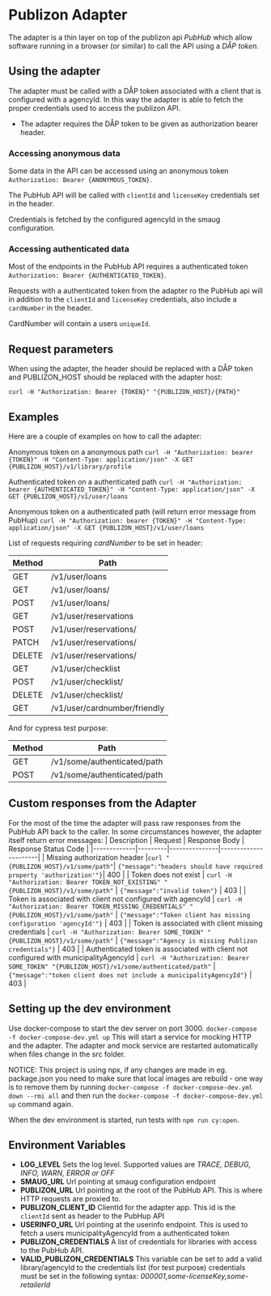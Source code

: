 # Publizon Adapter

The adapter is a thin layer on top of the publizon api _PubHub_ which allow software running in a browser (or similar) to call the API using a _DÅP token_.

## Using the adapter

The adapter must be called with a DÅP token associated with a client that is configured with a agencyId. In this way the adapter is able to fetch the proper credentials used to access the publizon API.

- The adapter requires the DÅP token to be given as authorization bearer header.

### Accessing anonymous data

Some data in the API can be accessed using an anonymous token `Authorization: Bearer {ANONYMOUS_TOKEN}`.

The PubHub API will be called with `clientId` and `licenseKey` credentials set in the header. 

Credentials is fetched by the configured agencyId in the smaug configuration.

### Accessing authenticated data

Most of the endpoints in  the PubHub API requires a authenticated token `Authorization: Bearer {AUTHENTICATED_TOKEN}`.

Requests with a authenticated token from the adapter ro the PubHub api will in addition to the `clientId` and `licenseKey` credentials, also include a `cardNumber` in the header. 

CardNumber will contain a users `uniqueId`.

## Request parameters

When using the adapter, the header should be replaced with a DÅP token and PUBLIZON_HOST should be replaced with the adapter host:

`curl -H "Authorization: Bearer {TOKEN}" "{PUBLIZON_HOST}/{PATH}"`

## Examples

Here are a couple of examples on how to call the adapter:

Anonymous token on a anonymous path
`curl -H "Authorization: bearer {TOKEN}" -H "Content-Type: application/json" -X GET {PUBLIZON_HOST}/v1/library/profile`

Authenticated token on a authenticated path
`curl -H "Authorization: bearer {AUTHENTICATED_TOKEN}" -H "Content-Type: application/json" -X GET {PUBLIZON_HOST}/v1/user/loans`

Anonymous token on a authenticated path (will return error message from PubHup)
`curl -H "Authorization: bearer {TOKEN}" -H "Content-Type: application/json" -X GET {PUBLIZON_HOST}/v1/user/loans`

List of requests requiring _cardNumber_ to be set in header:

| Method | Path                         |
| ------ | -----------------------------|
| GET    | /v1/user/loans               | 
| GET    | /v1/user/loans/              |
| POST   | /v1/user/loans/              |
| GET    | /v1/user/reservations        |
| POST   | /v1/user/reservations/       |
| PATCH  | /v1/user/reservations/       |
| DELETE | /v1/user/reservations/       |
| GET    | /v1/user/checklist           |
| POST   | /v1/user/checklist/          |
| DELETE | /v1/user/checklist/          |
| GET    | /v1/user/cardnumber/friendly |

And for cypress test purpose:

| Method | Path                         |
| ------ | -----------------------------|
| GET    | /v1/some/authenticated/path  | 
| POST   | /v1/some/authenticated/path  |

## Custom responses from the Adapter

For the most of the time the adapter will pass raw responses from the PubHub API back to the caller. In some circumstances however, the adapter itself return error messages:
| Description | Request | Response Body | Response Status Code |
|-------------|---------|---------------|----------------------|
| Missing authorization header |`curl "{PUBLIZON_HOST}/v1/some/path"`| `{"message":"headers should have required property 'authorization'"}`| 400 |
| Token does not exist | `curl -H "Authorization: Bearer TOKEN_NOT_EXISTING" "{PUBLIZON_HOST}/v1/some/path"` | `{"message":"invalid token"}` | 403 |
| Token is associated with client not configured with agencyId | `curl -H "Authorization: Bearer TOKEN_MISSING_CREDENTIALS" "{PUBLIZON_HOST}/v1/some/path"` | `{"message":"Token client has missing configuration 'agencyId'"}` | 403 |
| Token is associated with client missing credentials | `curl -H "Authorization: Bearer SOME_TOKEN" "{PUBLIZON_HOST}/v1/some/path"` | `{"message":"Agency is missing Publizon credentials"}` | 403 |
| Authenticated token is associated with client not configured with municipalityAgencyId | `curl -H "Authorization: Bearer SOME_TOKEN" "{PUBLIZON_HOST}/v1/some/authenticated/path"` | `{"message":"token client does not include a municipalityAgencyId"}` | 403 |

## Setting up the dev environment

Use docker-compose to start the dev server on port 3000.
`docker-compose -f docker-compose-dev.yml up`
This will start a service for mocking HTTP and the adapter. The adapter and mock service are restarted automatically when files change in the src folder.

NOTICE:
This project is using npx, if any changes are made in eg. package.json you need to make sure that local images are rebuild - one way is to remove them by running
`docker-compose -f docker-compose-dev.yml down --rmi all` and then run the `docker-compose -f docker-compose-dev.yml up` command again.

When the dev environment is started, run tests with `npm run cy:open`.

## Environment Variables

- **LOG_LEVEL**
  Sets the log level. Supported values are _TRACE, DEBUG, INFO, WARN, ERROR or OFF_
- **SMAUG_URL**
  Url pointing at smaug configuration endpoint
- **PUBLIZON_URL**
  Url pointing at the root of the PubHub API. This is where HTTP requests are proxied to.
- **PUBLIZON_CLIENT_ID**
  ClientId for the adapter app. This id is the `clientId` sent as header to the PubHup API
- **USERINFO_URL**
  Url pointing at the userinfo endpoint. This is used to fetch a users municipalityAgencyId from a authenticated token
- **PUBLIZON_CREDENTIALS**
  A list of credentials for libraries with access to the PubHub API. 
- **VALID_PUBLIZON_CREDENTIALS**
  This variable can be set to add a valid library/agencyId to the credentials list (for test purpose)
  credentials must be set in the following syntax: _000001,some-licenseKey,some-retailerId_
